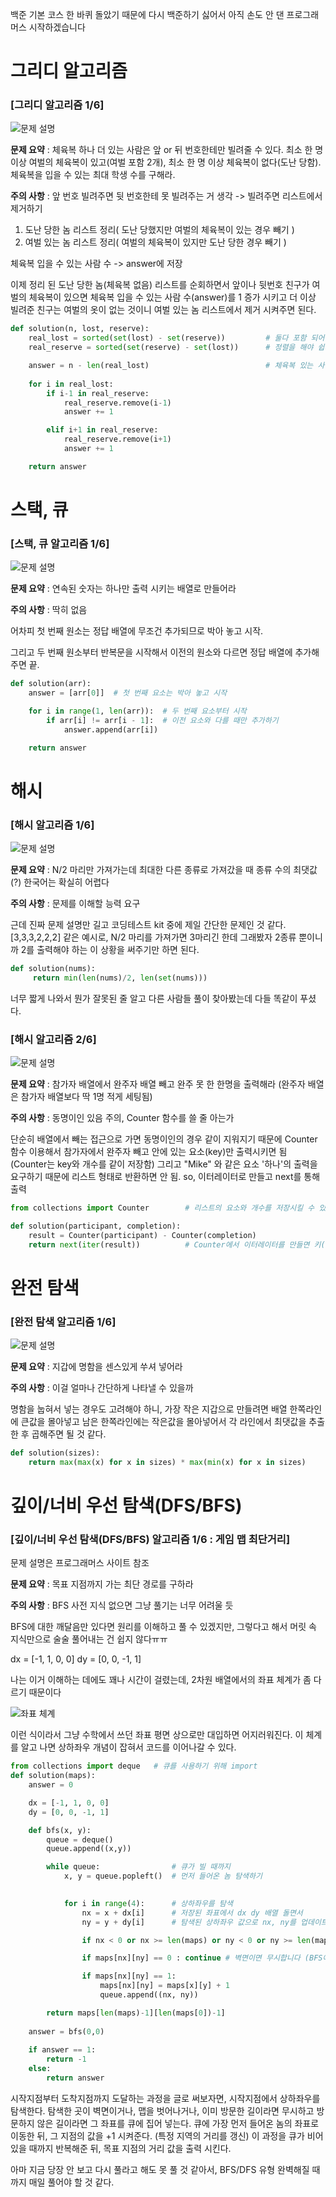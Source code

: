 백준 기본 코스 한 바퀴 돌았기 때문에 다시 백준하기 싫어서 아직 손도 안 댄 프로그래머스 시작하겠습니다

# 그리디 알고리즘

### [그리디 알고리즘 1/6]
![문제 설명](img/체육복_문제_설명.jpg)

**문제 요약** : 체육복 하나 더 있는 사람은 앞 or 뒤 번호한테만 빌려줄 수 있다.
           최소 한 명 이상 여벌의 체육복이 있고(여벌 포함 2개), 최소 한 명 이상 체육복이 없다(도난 당함).
           체육복을 입을 수 있는 최대 학생 수를 구해라.

**주의 사항** : 앞 번호 빌려주면 뒷 번호한테 못 빌려주는 거 생각 -> 빌려주면 리스트에서 제거하기
              
1. 도난 당한 놈 리스트 정리( 도난 당했지만 여벌의 체육복이 있는 경우 빼기 )
2. 여벌 있는 놈 리스트 정리( 여벌의 체육복이 있지만 도난 당한 경우 빼기 )

체육복 입을 수 있는 사람 수 -> answer에 저장

이제 정리 된 도난 당한 놈(체육복 없음) 리스트를 순회하면서 앞이나 뒷번호 친구가 여벌의 체육복이 있으면
체육복 입을 수 있는 사람 수(answer)를 1 증가 시키고 더 이상 빌려준 친구는 여벌의 옷이 없는 것이니
여벌 있는 놈 리스트에서 제거 시켜주면 된다.

``` python
def solution(n, lost, reserve):
    real_lost = sorted(set(lost) - set(reserve))         # 둘다 포함 되어 있으면 빼줘야댐
    real_reserve = sorted(set(reserve) - set(lost))      # 정렬을 해야 쉽게 순회 가능  

    answer = n - len(real_lost)                          # 체육복 있는 사람 => 전체 학생 - 없는 사람
    
    for i in real_lost:
        if i-1 in real_reserve:
            real_reserve.remove(i-1)
            answer += 1

        elif i+1 in real_reserve:
            real_reserve.remove(i+1)
            answer += 1

    return answer
```



# 스택, 큐

### [스택, 큐 알고리즘 1/6]
![문제 설명](img/스택큐문제설명1.png)

**문제 요약** : 연속된 숫자는 하나만 출력 시키는 배열로 만들어라

**주의 사항** : 딱히 없음

어차피 첫 번째 원소는 정답 배열에 무조건 추가되므로 박아 놓고 시작.

그리고 두 번째 원소부터 반복문을 시작해서 이전의 원소와 다르면 정답 배열에 추가해주면 끝.

```python
def solution(arr):
    answer = [arr[0]]  # 첫 번째 요소는 박아 놓고 시작

    for i in range(1, len(arr)):  # 두 번째 요소부터 시작
        if arr[i] != arr[i - 1]:  # 이전 요소와 다를 때만 추가하기
            answer.append(arr[i])

    return answer
```


# 해시

### [해시 알고리즘 1/6]
![문제 설명](img/해시1_문제설명.png)

**문제 요약** : N/2 마리만 가져가는데 최대한 다른 종류로 가져갔을 때 종류 수의 최댓값(?) 한국어는 확실히 어렵다

**주의 사항** : 문제를 이해할 능력 요구

근데 진짜 문제 설명만 길고 코딩테스트 kit 중에 제일 간단한 문제인 것 같다.
[3,3,3,2,2,2] 같은 예시로, N/2 마리를 가져가면 3마리긴 한데 그래봤자 2종류 뿐이니까 2를 출력해야 하는 이 상황을 써주기만 하면 된다.

```python
def solution(nums):
     return min(len(nums)/2, len(set(nums)))
```

너무 짧게 나와서 뭔가 잘못된 줄 알고 다른 사람들 풀이 찾아봤는데 다들 똑같이 푸셨다.


### [해시 알고리즘 2/6]
![문제 설명](img/해시2_문제설명.png)

**문제 요약** : 참가자 배열에서 완주자 배열 빼고 완주 못 한 한명을 출력해라 (완주자 배열은 참가자 배열보다 딱 1명 적게 세팅됨)

**주의 사항** : 동명이인 있음 주의, Counter 함수를 쓸 줄 아는가

단순히 배열에서 빼는 접근으로 가면 동명이인의 경우 같이 지워지기 때문에
Counter 함수 이용해서 참가자에서 완주자 빼고 안에 있는 요소(key)만 출력시키면 됨 (Counter는 key와 개수를 같이 저장함)
그리고 "Mike" 와 같은 요소 '하나'의 출력을 요구하기 때문에 리스트 형태로 반환하면 안 됨. so, 이터레이터로 만들고 next를 통해 출력

```python
from collections import Counter        # 리스트의 요소와 개수를 저장시킬 수 있는 Counter 를 import

def solution(participant, completion):
    result = Counter(participant) - Counter(completion)    
    return next(iter(result))          # Counter에서 이터레이터를 만들면 키(key)에 대해서만 순회함. ★★
```


# 완전 탐색
### [완전 탐색 알고리즘 1/6]
![문제 설명](img/최소_직사각형.png)

**문제 요약** : 지갑에 명함을 센스있게 쑤셔 넣어라

**주의 사항** : 이걸 얼마나 간단하게 나타낼 수 있을까

명함을 눕혀서 넣는 경우도 고려해야 하니, 가장 작은 지갑으로 만들려면 배열 한쪽라인에 큰값을 몰아넣고
남은 한쪽라인에는 작은값을 몰아넣어서 각 라인에서 최댓값을 추출한 후 곱해주면 될 것 같다.

```python
def solution(sizes):
    return max(max(x) for x in sizes) * max(min(x) for x in sizes)
```


# 깊이/너비 우선 탐색(DFS/BFS)
### [깊이/너비 우선 탐색(DFS/BFS) 알고리즘 1/6 : 게임 맵 최단거리]

문제 설명은 프로그래머스 사이트 참조

**문제 요약** : 목표 지점까지 가는 최단 경로를 구하라

**주의 사항** : BFS 사전 지식 없으면 그냥 풀기는 너무 어려울 듯

BFS에 대한 깨달음만 있다면 원리를 이해하고 풀 수 있겠지만, 그렇다고 해서 머릿 속 지식만으로 술술 풀어내는 건 쉽지 않다ㅠㅠ

dx = [-1, 1, 0, 0]
dy = [0, 0, -1, 1]

나는 이거 이해하는 데에도 꽤나 시간이 걸렸는데, 2차원 배열에서의 좌표 체계가 좀 다르기 때문이다

![좌표 체계](img/2차원배열좌표체계.png)

이런 식이라서 그냥 수학에서 쓰던 좌표 평면 상으로만 대입하면 어지러워진다.
이 체계를 알고 나면 상하좌우 개념이 잡혀서 코드를 이어나갈 수 있다.

```python
from collections import deque   # 큐를 사용하기 위해 import
def solution(maps):
    answer = 0

    dx = [-1, 1, 0, 0]
    dy = [0, 0, -1, 1]

    def bfs(x, y):
        queue = deque()
        queue.append((x,y))

        while queue:                # 큐가 빌 때까지
            x, y = queue.popleft()  # 먼저 들어온 놈 탐색하기

            
            for i in range(4):      # 상하좌우를 탐색
                nx = x + dx[i]      # 저장된 좌표에서 dx dy 배열 돌면서
                ny = y + dy[i]      # 탐색된 상하좌우 값으로 nx, ny를 업데이트

                if nx < 0 or nx >= len(maps) or ny < 0 or ny >= len(maps[0]) : continue  # 맵을 벗어나면 무시

                if maps[nx][ny] == 0 : continue # 벽면이면 무시합니다 (BFS에서, 방문하지 않은 길은 항상 1로 저장되어 있습니다.)

                if maps[nx][ny] == 1:
                    maps[nx][ny] = maps[x][y] + 1
                    queue.append((nx, ny))

        return maps[len(maps)-1][len(maps[0])-1]
    
    answer = bfs(0,0)
    
    if answer == 1:
        return -1
    else:
        return answer
```

시작지점부터 도착지점까지 도달하는 과정을 글로 써보자면,
시작지점에서 상하좌우를 탐색한다. 탐색한 곳이 벽면이거나, 맵을 벗어나거나, 이미 방문한 길이라면 무시하고
방문하지 않은 길이라면 그 좌표를 큐에 집어 넣는다. 
큐에 가장 먼저 들어온 놈의 좌표로 이동한 뒤, 그 지점의 값을 +1 시켜준다. (특정 지역의 거리를 갱신)
이 과정을 큐가 비어있을 때까지 반복해준 뒤, 목표 지점의 거리 값을 출력 시킨다.

아마 지금 당장 안 보고 다시 풀라고 해도 못 풀 것 같아서, BFS/DFS 유형 완벽해질 때까지 매일 풀어야 할 것 같다.